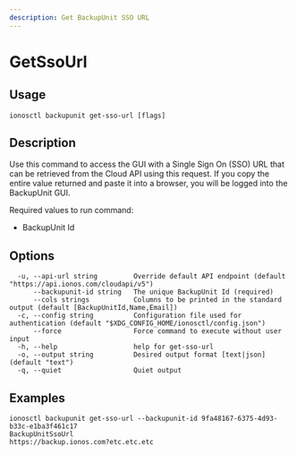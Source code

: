 ```yaml
---
description: Get BackupUnit SSO URL
---
```


# GetSsoUrl

## Usage

```text
ionosctl backupunit get-sso-url [flags]
```

## Description

Use this command to access the GUI with a Single Sign On (SSO) URL that can be retrieved from the Cloud API using this request. If you copy the entire value returned and paste it into a browser, you will be logged into the BackupUnit GUI.

Required values to run command:

* BackupUnit Id

## Options

```text
  -u, --api-url string         Override default API endpoint (default "https://api.ionos.com/cloudapi/v5")
      --backupunit-id string   The unique BackupUnit Id (required)
      --cols strings           Columns to be printed in the standard output (default [BackupUnitId,Name,Email])
  -c, --config string          Configuration file used for authentication (default "$XDG_CONFIG_HOME/ionosctl/config.json")
      --force                  Force command to execute without user input
  -h, --help                   help for get-sso-url
  -o, --output string          Desired output format [text|json] (default "text")
  -q, --quiet                  Quiet output
```

## Examples

```text
ionosctl backupunit get-sso-url --backupunit-id 9fa48167-6375-4d93-b33c-e1ba3f461c17 
BackupUnitSsoUrl
https://backup.ionos.com?etc.etc.etc
```


